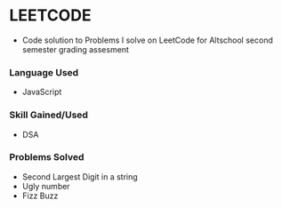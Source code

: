 # LEETCODE

* Code solution to Problems I solve on LeetCode for Altschool second semester grading assesment

### Language Used
* JavaScript

### Skill Gained/Used
* DSA

### Problems Solved

* Second Largest Digit in a string
* Ugly number
* Fizz Buzz
